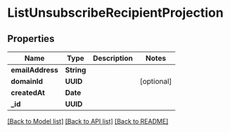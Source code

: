 # ListUnsubscribeRecipientProjection

## Properties
Name | Type | Description | Notes
------------ | ------------- | ------------- | -------------
**emailAddress** | **String** |  | 
**domainId** | **UUID** |  | [optional] 
**createdAt** | **Date** |  | 
**_id** | **UUID** |  | 

[[Back to Model list]](../README#documentation-for-models) [[Back to API list]](../README#documentation-for-api-endpoints) [[Back to README]](../README)


